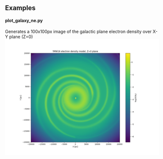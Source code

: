 ## Examples

#### plot_galaxy_ne.py

Generates a 100x100px image of the galactic plane electron density over
X-Y plane (Z=0)
![galaxy](plot_galaxy_ne.png)

